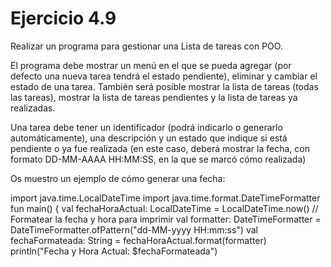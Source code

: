 # Ejercicio 4.9 
Realizar un programa para gestionar una Lista de tareas con POO.

El programa debe mostrar un menú en el que se pueda agregar (por defecto una nueva tarea tendrá el estado pendiente), eliminar y cambiar el estado de una tarea. También será posible mostrar la lista de tareas (todas las tareas), mostrar la lista de tareas pendientes y la lista de tareas ya realizadas.

Una tarea debe tener un identificador (podrá indicarlo o generarlo automáticamente), una descripción y un estado que indique si está pendiente o ya fue realizada (en este caso, deberá mostrar la fecha, con formato DD-MM-AAAA HH:MM:SS, en la que se marcó cómo realizada)

Os muestro un ejemplo de cómo generar una fecha:

import java.time.LocalDateTime
import java.time.format.DateTimeFormatter
fun main() {
    val fechaHoraActual: LocalDateTime = LocalDateTime.now()
    // Formatear la fecha y hora para imprimir
    val formatter: DateTimeFormatter = DateTimeFormatter.ofPattern("dd-MM-yyyy HH:mm:ss")
    val fechaFormateada: String = fechaHoraActual.format(formatter)
    println("Fecha y Hora Actual: $fechaFormateada")
